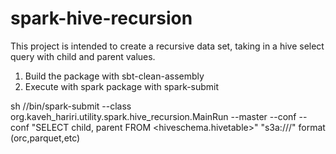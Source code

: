 # spark-hive-recursion
This project is intended to create a recursive data set, taking in a hive select query with child and parent values. 

1) Build the package with sbt-clean-assembly
2) Execute with spark package with spark-submit

sh /<spark2 home>/bin/spark-submit  --class org.kaveh_hariri.utility.spark.hive_recursion.MainRun --master <master> --conf <conf1> --conf<conf2> <path to jar> <appname> <levelParallelism> "SELECT child, parent  FROM <hiveschema.hivetable>" "s3a://<bucket>/<path to file>" format (orc,parquet,etc)
